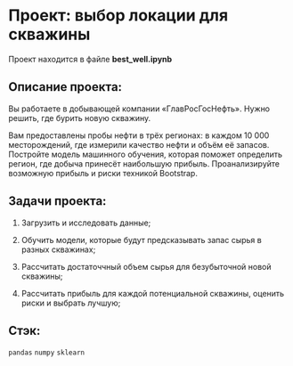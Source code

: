 # Проект: выбор локации для скважины

Проект находится в файле **best_well.ipynb**

## Описание проекта:

Вы работаете в добывающей компании «ГлавРосГосНефть». Нужно решить, где бурить новую скважину.

Вам предоставлены пробы нефти в трёх регионах: в каждом 10 000 месторождений, где измерили качество нефти и объём её запасов. Постройте модель машинного обучения, которая поможет определить регион, где добыча принесёт наибольшую прибыль. Проанализируйте возможную прибыль и риски техникой Bootstrap.

## Задачи проекта:

1) Загрузить и исследовать данные;  

2) Обучить модели, которые будут предсказывать запас сырья в разных скважинах;  

3) Рассчитать достаточчный объем сырья для безубыточной новой скважины;  

4) Рассчитать прибыль для каждой потенциальной скважины, оценить риски и выбрать лучшую;  

## Стэк:

`pandas`
`numpy`
`sklearn`